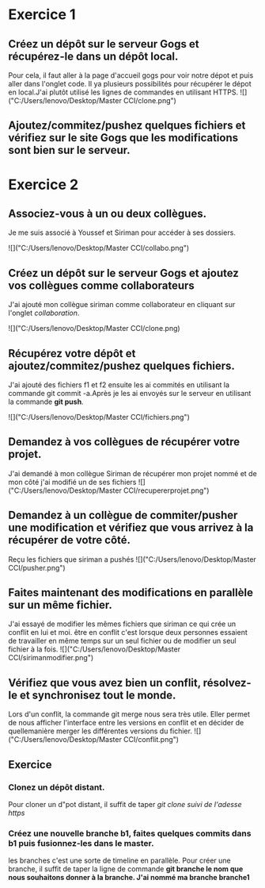 # Exercice 1
## Créez un dépôt sur le serveur Gogs et récupérez-le dans un dépôt local.
Pour cela, il faut aller à la page d'accueil gogs pour voir notre dépot et puis aller dans l'onglet code. Il ya plusieurs possibilités
pour récupérer le dépot en local.J'ai plutôt utilisé les lignes de commandes en utilisant HTTPS.
![]("C:/Users/lenovo/Desktop/Master CCI/clone.png")

## Ajoutez/commitez/pushez quelques fichiers et vérifiez sur le site Gogs que les modifications sont bien sur le serveur.


# Exercice 2
## Associez-vous à un ou deux collègues.
Je me suis associé à Youssef et Siriman pour accéder à ses dossiers.

![]("C:/Users/lenovo/Desktop/Master CCI/collabo.png")

## Créez un dépôt sur le serveur Gogs et ajoutez vos collègues comme collaborateurs
J'ai ajouté mon collègue siriman comme collaborateur en cliquant sur l'onglet *collaboration*.

![]("C:/Users/lenovo/Desktop/Master CCI/clone.png)

## Récupérez votre dépôt et ajoutez/commitez/pushez quelques fichiers.
J'ai ajouté des fichiers f1 et f2 ensuite les ai commités en utilisant la commande git commit -a.Après je les ai envoyés sur le serveur
en utilisant la commande **git push**.

![]("C:/Users/lenovo/Desktop/Master CCI/fichiers.png")

## Demandez à vos collègues de récupérer votre projet.
J'ai demandé à mon collègue Siriman de récupérer mon projet nommé et de mon côté j'ai modifié un de ses fichiers
![]("C:/Users/lenovo/Desktop/Master CCI/recupererprojet.png")

## Demandez à un collègue de commiter/pusher une modification et vérifiez que vous arrivez à la récupérer de votre côté.
Reçu les fichiers que siriman a pushés 
![]("C:/Users/lenovo/Desktop/Master CCI/pusher.png")

## Faites maintenant des modifications en parallèle sur un même fichier.
J'ai essayé de modifier les mêmes fichiers que siriman ce qui crée un conflit en lui et moi.
être en conflit c'est lorsque deux personnes essaient de travailler en même temps sur un seul fichier ou de modifier un seul fichier
à la fois.
![]("C:/Users/lenovo/Desktop/Master CCI/sirimanmodifier.png")

## Vérifiez que vous avez bien un conflit, résolvez-le et synchronisez tout le monde.
 Lors d'un conflit, la commande git merge nous sera très utile. Eller permet de nous afficher l'interface entre les versions en conflit
 et en décider de quellemanière merger les différentes versions du fichier.
 ![]("C:/Users/lenovo/Desktop/Master CCI/conflit.png")



## Exercice
 ### Clonez un dépôt distant.
 Pour cloner un d"pot distant, il suffit de taper *git clone suivi de l'adesse https*
 ### Créez une nouvelle branche b1, faites quelques commits dans b1 puis fusionnez-les dans le master.
 les branches c'est une sorte de timeline en parallèle.
 Pour créer une branche, il suffit de taper la ligne de commande **git branche le nom que nous souhaitons donner à la branche.
 J'ai nommé ma branche branche1**
 
 
 
